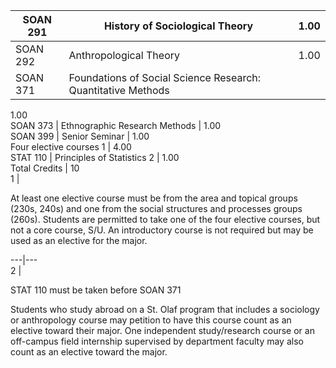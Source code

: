 SOAN 291  |  History of Sociological Theory  |  1.00  
---|---|---  
SOAN 292  |  Anthropological Theory  |  1.00  
SOAN 371  |  Foundations of Social Science Research: Quantitative Methods  |
1.00  
SOAN 373  |  Ethnographic Research Methods  |  1.00  
SOAN 399  |  Senior Seminar  |  1.00  
Four elective courses  1  |  4.00  
STAT 110  |  Principles of Statistics  2  |  1.00  
Total Credits  |  10  
1  |

At least one elective course must be from the area and topical groups (230s,
240s) and one from the social structures and processes groups (260s). Students
are permitted to take one of the four elective courses, but not a core course,
S/U. An introductory course is not required but may be used as an elective for
the major.  
  
---|---  
2  |

STAT 110  must be taken before  SOAN 371  
  
Students who study abroad on a St. Olaf program that includes a sociology or
anthropology course may petition to have this course count as an elective
toward their major. One independent study/research course or an off-campus
field internship supervised by department faculty may also count as an
elective toward the major.

